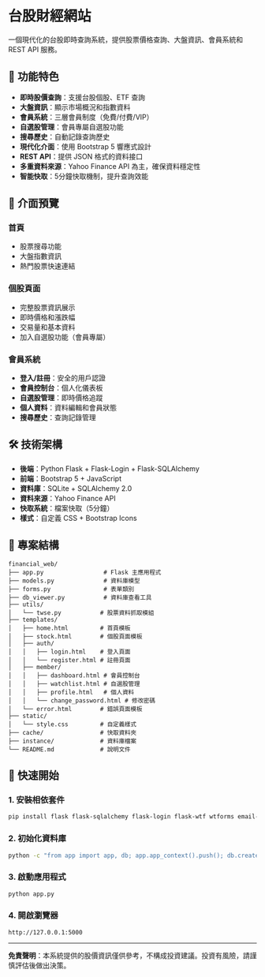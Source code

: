 # 台股財經網站

一個現代化的台股即時查詢系統，提供股票價格查詢、大盤資訊、會員系統和 REST API 服務。

## 🚀 功能特色

- **即時股價查詢**：支援台股個股、ETF 查詢
- **大盤資訊**：顯示市場概況和指數資料
- **會員系統**：三層會員制度（免費/付費/VIP）
- **自選股管理**：會員專屬自選股功能
- **搜尋歷史**：自動記錄查詢歷史
- **現代化介面**：使用 Bootstrap 5 響應式設計
- **REST API**：提供 JSON 格式的資料接口
- **多重資料來源**：Yahoo Finance API 為主，確保資料穩定性
- **智能快取**：5分鐘快取機制，提升查詢效能

## 📱 介面預覽

### 首頁
- 股票搜尋功能
- 大盤指數資訊
- 熱門股票快速連結

### 個股頁面
- 完整股票資訊展示
- 即時價格和漲跌幅
- 交易量和基本資料
- 加入自選股功能（會員專屬）

### 會員系統
- **登入/註冊**：安全的用戶認證
- **會員控制台**：個人化儀表板
- **自選股管理**：即時價格追蹤
- **個人資料**：資料編輯和會員狀態
- **搜尋歷史**：查詢記錄管理

## 🛠 技術架構

- **後端**：Python Flask + Flask-Login + Flask-SQLAlchemy
- **前端**：Bootstrap 5 + JavaScript
- **資料庫**：SQLite + SQLAlchemy 2.0
- **資料來源**：Yahoo Finance API
- **快取系統**：檔案快取（5分鐘）
- **樣式**：自定義 CSS + Bootstrap Icons

## 📂 專案結構

```
financial_web/
├── app.py                 # Flask 主應用程式
├── models.py              # 資料庫模型
├── forms.py               # 表單類別
├── db_viewer.py           # 資料庫查看工具
├── utils/
│   └── twse.py           # 股票資料抓取模組
├── templates/
│   ├── home.html         # 首頁模板
│   ├── stock.html        # 個股頁面模板
│   ├── auth/
│   │   ├── login.html    # 登入頁面
│   │   └── register.html # 註冊頁面
│   ├── member/
│   │   ├── dashboard.html # 會員控制台
│   │   ├── watchlist.html # 自選股管理
│   │   ├── profile.html   # 個人資料
│   │   └── change_password.html # 修改密碼
│   └── error.html        # 錯誤頁面模板
├── static/
│   └── style.css         # 自定義樣式
├── cache/                # 快取資料夾
├── instance/             # 資料庫檔案
└── README.md             # 說明文件
```

## 🚀 快速開始

### 1. 安裝相依套件

```bash
pip install flask flask-sqlalchemy flask-login flask-wtf wtforms email-validator requests pandas werkzeug
```

### 2. 初始化資料庫

```bash
python -c "from app import app, db; app.app_context().push(); db.create_all()"
```

### 3. 啟動應用程式

```bash
python app.py
```

### 4. 開啟瀏覽器
```
http://127.0.0.1:5000
```
---

**免責聲明**：本系統提供的股價資訊僅供參考，不構成投資建議。投資有風險，請謹慎評估後做出決策。 
